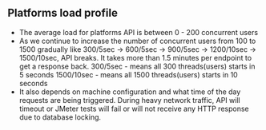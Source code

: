 Platforms load profile
---------------------------------
* The average load for platforms API is between 0 - 200 concurrent users
* As we continue to increase the number of concurrent users from 100 to 1500 gradually like 300/5sec -> 600/5sec -> 900/5sec -> 1200/10sec -> 1500/10sec, API breaks. It takes more than 1.5 minutes per endpoint to get a response back. 
300/5sec - means all 300 threads(users) starts in 5 seconds 
1500/10sec - means all 1500 threads(users) starts in 10 seconds
* It also depends on machine configuration and what time of the day requests are being triggered. During heavy network traffic, API will timeout or JMeter tests will fail or will not receive any HTTP response due to database locking.